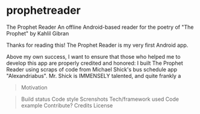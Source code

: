 # prophetreader
The Prophet Reader
An offline Android-based reader for the poetry of "The Prophet" by Kahlil Gibran

Thanks for reading this! The Prophet Reader is my very first Android app.

Above my own success, I want to ensure that those who helped me to develop this app are properly credited and honored:
I built The Prophet Reader using scraps of code from Michael Shick's bus schedule app "Alexandriabus". Mr. Shick is IMMENSELY talented, and quite frankly a 

>Motivation


>Build status
>Code style
>Screnshots
>Tech/framework used
>Code example
>Contribute?
>Credits
>License
